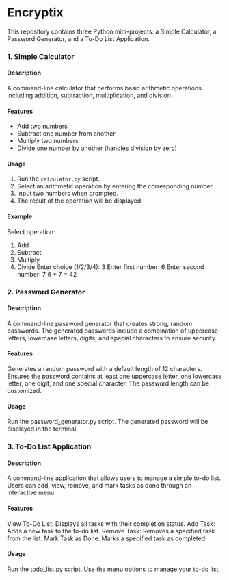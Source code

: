# Encryptix


This repository contains three Python mini-projects: a Simple Calculator, a Password Generator, and a To-Do List Application. 

### 1. Simple Calculator

#### Description
A command-line calculator that performs basic arithmetic operations including addition, subtraction, multiplication, and division.

#### Features
- Add two numbers
- Subtract one number from another
- Multiply two numbers
- Divide one number by another (handles division by zero)

#### Usage
1. Run the `calculator.py` script.
2. Select an arithmetic operation by entering the corresponding number.
3. Input two numbers when prompted.
4. The result of the operation will be displayed.

#### Example
Select operation:
1. Add
2. Subtract
3. Multiply
4. Divide
Enter choice (1/2/3/4): 3
Enter first number: 6
Enter second number: 7
6 * 7 = 42


### 2. Password Generator

#### Description
A command-line password generator that creates strong, random passwords. The generated passwords include a combination of uppercase letters, lowercase letters, digits, and special characters to ensure security.

#### Features
Generates a random password with a default length of 12 characters.
Ensures the password contains at least one uppercase letter, one lowercase letter, one digit, and one special character.
The password length can be customized.

#### Usage
Run the password_generator.py script.
The generated password will be displayed in the terminal.


### 3. To-Do List Application

#### Description
A command-line application that allows users to manage a simple to-do list. Users can add, view, remove, and mark tasks as done through an interactive menu.

#### Features
View To-Do List: Displays all tasks with their completion status.
Add Task: Adds a new task to the to-do list.
Remove Task: Removes a specified task from the list.
Mark Task as Done: Marks a specified task as completed.

#### Usage
Run the todo_list.py script.
Use the menu options to manage your to-do list.
